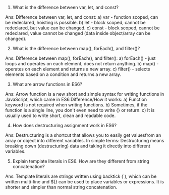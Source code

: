 1) What is the difference between var, let, and const?

Ans: Difference between var, let, and const:
a) var - function scoped, can be redeclared, hoisting is possible.
b) let - block scoped, cannot be redeclared, but value can be changed.
c) const - block scoped, cannot be redeclared, value cannot be changed (data inside object/array can be changed).



2) What is the difference between map(), forEach(), and filter()?

Ans: Difference between map(), forEach(), and filter():
a) forEach() - just loops and operates on each element, does not return anything.
b) map() - operates on each element and returns a new array.
c) filter() - selects elements based on a condition and returns a new array.



3) What are arrow functions in ES6?

Ans: Arrow function is a new short and simple syntax for writing functions in JavaScript, which came in ES6.Difference/How it works:
a) Function keyword is not required when writing functions.
b) Sometimes, if the function is a single line, you don't even need to write {} or return.
c) It is usually used to write short, clean and readable code.




4) How does destructuring assignment work in ES6?

Ans: Destructuring is a shortcut that allows you to easily get values ​​from an array or object into different variables.
In simple terms: Destructuring means breaking down (destructuring) data and taking it directly into different variables.


5) Explain template literals in ES6. How are they different from string concatenation?

Ans: Template literals are strings written using backtick (`), which can be written multi-line and ${} can be used to place variables or expressions. It is shorter and simpler than normal string concatenation.
